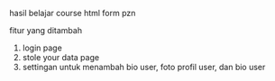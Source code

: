 hasil belajar course html form pzn

fitur yang ditambah 
  1. login page
  2. stole your data page
  3. settingan untuk menambah bio user, foto profil user, dan bio user
